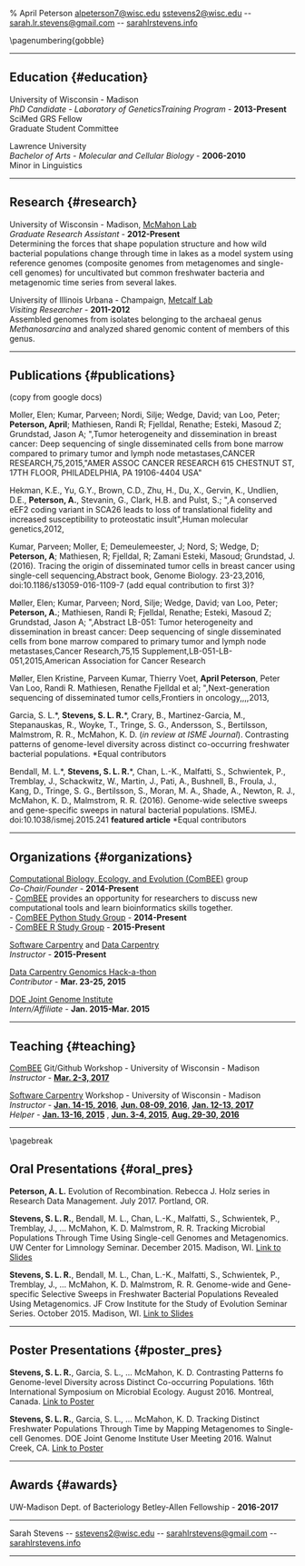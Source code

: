 % April Peterson
alpeterson7@wisc.edu
sstevens2@wisc.edu -- sarah.lr.stevens@gmail.com -- [sarahlrstevens.info](sarahlrstevens.info)

\pagenumbering{gobble}

------

## Education {#education}

University of Wisconsin - Madison  
 *PhD Candidate - Laboratory of GeneticsTraining Program*  - __2013-Present__  
  SciMed GRS Fellow  
  Graduate Student Committee
  
Lawrence University  
 *Bachelor of Arts - Molecular and Cellular Biology*  - __2006-2010__  
  Minor in Linguistics  

------

## Research {#research}
University of Wisconsin - Madison, [McMahon Lab](https://mcmahonlab.wisc.edu/)  
 *Graduate Research Assistant* - __2012-Present__  
  Determining the forces that shape population structure and how wild bacterial populations change through time in lakes as a model system using reference genomes (composite genomes from metagenomes and single-cell genomes) for uncultivated but common freshwater bacteria and metagenomic time series from several lakes.

University of Illinois Urbana - Champaign, [Metcalf Lab](https://mcb.illinois.edu/faculty/profile/metcalf/)  
 *Visiting Researcher* - __2011-2012__  
  Assembled genomes from isolates belonging to the archaeal genus _Methanosarcina_ and analyzed shared genomic content of members of this genus.

------

## Publications {#publications}

 (copy from google docs)

Moller, Elen; Kumar, Parveen; Nordi, Silje; Wedge, David; van Loo, Peter; **Peterson, April**; Mathiesen, Randi R; Fjelldal, Renathe; Esteki, Masoud Z; Grundstad, Jason A; ",Tumor heterogeneity and dissemination in breast cancer: Deep sequencing of single disseminated cells from bone marrow compared to primary tumor and lymph node metastases,CANCER RESEARCH,75,2015,"AMER ASSOC CANCER RESEARCH 615 CHESTNUT ST, 17TH FLOOR, PHILADELPHIA, PA 19106-4404 USA"

Hekman, K.E., Yu, G.Y., Brown, C.D., Zhu, H., Du, X., Gervin, K., Undlien, D.E., **Peterson, A.**, Stevanin, G., Clark, H.B. and Pulst, S.; ",A conserved eEF2 coding variant in SCA26 leads to loss of translational fidelity and increased susceptibility to proteostatic insult",Human molecular genetics,2012,  
<add doi>

Kumar, Parveen; Moller, E; Demeulemeester, J; Nord, S; Wedge, D; **Peterson, A**; Mathiesen, R; Fjelldal, R; Zamani Esteki, Masoud; Grundstad, J. (2016). Tracing the origin of disseminated tumor cells in breast cancer using single-cell sequencing,Abstract book, Genome Biology. 23-23,2016, doi:10.1186/s13059-016-1109-7 
(add equal contribution to first 3)?

Møller, Elen; Kumar, Parveen; Nord, Silje; Wedge, David; van Loo, Peter; **Peterson, A.**; Mathiesen, Randi R; Fjelldal, Renathe; Esteki, Masoud Z; Grundstad, Jason A; ",Abstract LB-051: Tumor heterogeneity and dissemination in breast cancer: Deep sequencing of single disseminated cells from bone marrow compared to primary tumor and lymph node metastases,Cancer Research,75,15 Supplement,LB-051-LB-051,2015,American Association for Cancer Research

Møller, Elen Kristine, Parveen Kumar, Thierry Voet, **April Peterson**, Peter Van Loo, Randi R. Mathiesen, Renathe Fjelldal et al; ",Next-generation sequencing of disseminated tumor cells,Frontiers in oncology,,,,2013,

  Garcia, S. L.\*, **Stevens, S. L. R.**\*, Crary, B., Martinez-Garcia, M., Stepanauskas, R., Woyke, T., Tringe, S. G., Andersson, S., Bertilsson, Malmstrom, R. R., McMahon, K. D. (_in review at ISME Journal_). Contrasting patterns of genome-level diversity across distinct co-occurring freshwater bacterial populations. \*Equal contributors

  Bendall, M. L.\*, **Stevens, S. L. R.**\*, Chan, L.-K., Malfatti, S., Schwientek, P., Tremblay, J., Schackwitz, W., Martin, J., Pati, A., Bushnell, B., Froula, J., Kang, D., Tringe, S. G., Bertilsson, S., Moran, M. A., Shade, A., Newton, R. J., McMahon, K. D., Malmstrom, R. R. (2016). Genome-wide selective sweeps and gene-specific sweeps in natural bacterial populations. ISMEJ. doi:10.1038/ismej.2015.241 **featured article** \*Equal contributors


------

## Organizations {#organizations}

[Computational Biology, Ecology, and Evolution (ComBEE)](https://goo.gl/5WVR6P) group  
 *Co-Chair/Founder* - __2014-Present__  
    - [ComBEE](https://goo.gl/5WVR6P) provides an opportunity for researchers to discuss new computational tools and learn bioinformatics skills together.  
    - [ComBEE Python Study Group](https://goo.gl/iIxi1j)  - __2014-Present__  
    - [ComBEE R Study Group](https://goo.gl/IUmrjy)  - __2015-Present__  

[Software Carpentry](http://software-carpentry.org/) and [Data Carpentry](http://www.datacarpentry.org/)  
 *Instructor* - __2015-Present__  

[Data Carpentry Genomics Hack-a-thon](https://github.com/datacarpentry/genomics-hackathon)  
 *Contributor* - __Mar. 23-25, 2015__

[DOE Joint Genome Institute](http://jgi.doe.gov/)  
 *Intern/Affiliate* - __Jan. 2015-Mar. 2015__  

------

## Teaching  {#teaching}

[ComBEE](https://sites.google.com/a/wisc.edu/combee) Git/Github Workshop - University of Wisconsin - Madison  
  *Instructor* - [__Mar. 2-3, 2017__](https://sstevens2.github.io/git-novice-mod/)

[Software Carpentry](http://software-carpentry.org/) Workshop - University of Wisconsin - Madison  
 *Instructor* - [__Jan. 14-15, 2016__](http://uw-madison-aci.github.io/2016-01-14-uwmadison/), [__Jun. 08-09, 2016__](http://uw-madison-aci.github.io/2016-06-08-uwmadison/), [__Jan. 12-13, 2017__](https://uw-madison-aci.github.io/2017-01-12-uwmadison/)  
 *Helper* - [__Jan. 13-16, 2015__](https://github.com/UW-Madison-ACI/boot-camps/blob/2015-01-13/README.md) , [__Jun. 3-4, 2015__](https://github.com/UW-Madison-ACI/boot-camps/blob/2015-06-03/README.md), [__Aug. 29-30, 2016__](https://uw-madison-aci.github.io/2016-08-29-uwmadison/)


------

\pagebreak


## Oral Presentations {#oral_pres}

  **Peterson, A. L.** Evolution of Recombination. Rebecca J. Holz series in Research Data Management. July 2017. Portland, OR.

  **Stevens, S. L. R.**, Bendall, M. L., Chan, L.-K., Malfatti, S., Schwientek, P., Tremblay, J., … McMahon, K. D. Malmstrom, R. R. Tracking Microbial Populations Through Time Using Single-cell Genomes and Metagenomics. UW Center for Limnology Seminar. December 2015. Madison, WI. [Link to Slides](https://goo.gl/0ge2LZ)

  **Stevens, S. L. R.**, Bendall, M. L., Chan, L.-K., Malfatti, S., Schwientek, P., Tremblay, J., … McMahon, K. D. Malmstrom, R. R. Genome-wide and Gene-specific Selective Sweeps in Freshwater Bacterial Populations Revealed Using Metagenomics. JF Crow Institute for the Study of Evolution Seminar Series. October 2015. Madison, WI. [Link to Slides](https://goo.gl/oSnDYG)


------

## Poster Presentations {#poster_pres}

  **Stevens, S. L. R.**, Garcia, S. L., … McMahon, K. D. Contrasting Patterns fo Genome-level Diversity across Distinct Co-occurring Populations. 16th International Symposium on Microbial Ecology. August 2016. Montreal, Canada. [Link to Poster](https://goo.gl/8JGS52)

  **Stevens, S. L. R.**, Garcia, S. L., … McMahon, K. D. Tracking Distinct Freshwater Populations Through Time by Mapping Metagenomes to Single-cell Genomes. DOE Joint Genome Institute User Meeting 2016. Walnut Creek, CA. [Link to Poster](https://goo.gl/ShUQVn)


------

## Awards {#awards}

  UW-Madison Dept. of Bacteriology Betley-Allen Fellowship - __2016-2017__  


------

Sarah Stevens -- sstevens2@wisc.edu -- sarahlrstevens@gmail.com -- [sarahlrstevens.info](sarahlrstevens.info)

------
